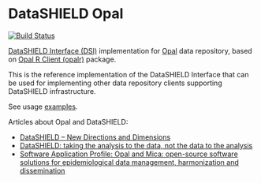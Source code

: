 # DataSHIELD Opal

[![Build Status](https://travis-ci.org/datashield/DSOpal.svg?branch=master)](https://travis-ci.org/datashield/DSOpal)

[DataSHIELD Interface (DSI)](https://github.com/datashield/DSI/) implementation for 
[Opal](https://www.obiba.org/pages/products/opal/) data repository, based on 
[Opal R Client (opalr)](https://github.com/obiba/opalr) package.

This is the reference implementation of the DataSHIELD Interface that can be used for implementing other data 
repository clients supporting DataSHIELD infrastructure.

See usage [examples](https://github.com/datashield/DSOpal/tree/master/inst/examples).

Articles about Opal and DataSHIELD:
* [DataSHIELD – New Directions and Dimensions](http://doi.org/10.5334/dsj-2017-021)
* [DataSHIELD: taking the analysis to the data, not the data to the analysis](https://doi.org/10.1093/ije/dyu188)
* [Software Application Profile: Opal and Mica: open-source software solutions for epidemiological data management, harmonization and dissemination](https://doi.org/10.1093/ije/dyx180)
